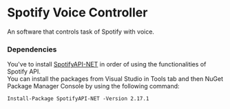 # Spotify Voice Controller

An software that controls task of Spotify with voice.

### Dependencies

You've to install [SpotifyAPI-NET](https://github.com/JohnnyCrazy/SpotifyAPI-NET) in order of using the functionalities of Spotify API.<br /> 
You can install the packages from Visual Studio in Tools tab and then NuGet Package Manager Console by using the following command:

```
Install-Package SpotifyAPI-NET -Version 2.17.1
```
